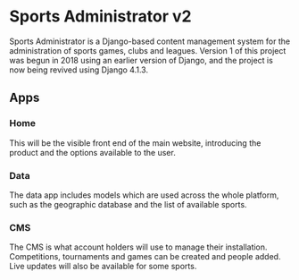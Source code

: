 # Sports Administrator v2

Sports Administrator is a Django-based content management system for the administration of sports games, clubs and leagues.  Version 1 of this project was begun in 2018 using an earlier version of Django, and the project is now being revived using Django 4.1.3.

## Apps

### Home

This will be the visible front end of the main website, introducing the product and the options available to the user.

### Data

The data app includes models which are used across the whole platform, such as the geographic database and the list of available sports.

### CMS

The CMS is what account holders will use to manage their installation. Competitions, tournaments and games can be created and people added. Live updates will also be available for some sports.